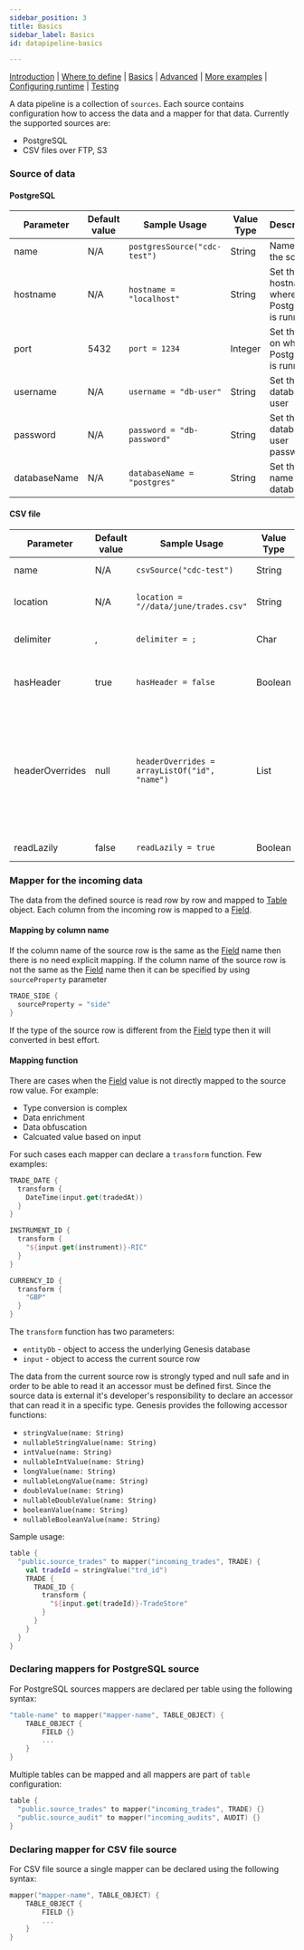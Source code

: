 ```yaml
---
sidebar_position: 3
title: Basics
sidebar_label: Basics
id: datapipeline-basics

---
```


[Introduction](/creating-applications/defining-your-application/integrations/data-pipeline/overview/)  | [Where to define](/creating-applications/defining-your-application/integrations/data-pipeline/datapipeline-where-to-define/) | [Basics](/creating-applications/defining-your-application/integrations/data-pipeline/datapipeline-basics/) | [Advanced](/creating-applications/defining-your-application/integrations/data-pipeline/datapipeline-advanced/) | [More examples](/creating-applications/defining-your-application/integrations/data-pipeline/datapipeline-examples/) | [Configuring runtime](/creating-applications/defining-your-application/integrations/data-pipeline/datapipeline-runtime/) | [Testing](/creating-applications/defining-your-application/integrations/data-pipeline/datapipeline-testing/)

A data pipeline is a collection of `sources`. Each source contains configuration how to access the data and a mapper for that data. Currently the supported sources are:
- PostgreSQL
- CSV files over FTP, S3

### Source of data

#### PostgreSQL

| Parameter | Default value | Sample Usage | Value Type | Description |
|---|---|---|---|---|
| name | N/A | `postgresSource("cdc-test")` | String | Name for the source |
| hostname | N/A | `hostname = "localhost"` | String | Set the hostname where PostgreSQL is running |
| port | 5432 | `port = 1234` | Integer | Set the port on which PostgreSQL is running |
| username | N/A | `username = "db-user"` | String | Set the database user  |
| password | N/A | `password = "db-password"` | String | Set the database user password  |
| databaseName | N/A | `databaseName = "postgres"` | String | Set the name of the database  |

#### CSV file

| Parameter | Default value | Sample Usage | Value Type | Description |
|---|---|---|---|---|
| name | N/A | `csvSource("cdc-test")` | String | Name for the source |
| location | N/A | `location = "//data/june/trades.csv"` | String | Set the location of the CSV file |
| delimiter | , | `delimiter = ;` | Char | Set the value delimiter  |
| hasHeader | true | `hasHeader = false` | Boolean | Set whether the file has headers  |
| headerOverrides | null | `headerOverrides = arrayListOf("id", "name")` | List | Set the column names to be used. If the file has header it's ignored and the speicifed names are used  |
| readLazily | false | `readLazily = true` | Boolean | Set lazy reading  |

### Mapper for the incoming data

The data from the defined source is read row by row and mapped to [Table](/creating-applications/defining-your-application/data-model/tables/tables) object. Each column from the incoming row is mapped to a [Field](/creating-applications/defining-your-application/data-model/fields/fields).

#### Mapping by column name
If the column name of the source row is the same as the [Field](/creating-applications/defining-your-application/data-model/fields/fields) name then there is no need explicit mapping. 
If the column name of the source row is not the same as the [Field](/creating-applications/defining-your-application/data-model/fields/fields) name then it can be specified by using `sourceProperty` parameter

```kotlin
TRADE_SIDE {
  sourceProperty = "side"
}
```

If the type of the source row is different from the [Field](/creating-applications/defining-your-application/data-model/fields/fields) type then it will converted in best effort.

#### Mapping function
There are cases when the [Field](/creating-applications/defining-your-application/data-model/fields/fields) value is not directly mapped to the source row value. For example:
- Type conversion is complex 
- Data enrichment
- Data obfuscation
- Calcuated value based on input

For such cases each mapper can declare a `transform` function. Few examples:

```kotlin
TRADE_DATE {
  transform {
    DateTime(input.get(tradedAt))
  }
}

INSTRUMENT_ID {
  transform {
    "${input.get(instrument)}-RIC"
  }
}

CURRENCY_ID {
  transform {
    "GBP"
  }
}
```

The `transform` function has two parameters:
- `entityDb` - object to access the underlying Genesis database
- `input` - object to access the current source row

The data from the current source row is strongly typed and null safe and in order to be able to read it an accessor must be defined first. Since the source data is external it's developer's responsibility to declare an accessor that can read it in a specific type. Genesis provides the following accessor functions:
- `stringValue(name: String)`
- `nullableStringValue(name: String)`
- `intValue(name: String)`
- `nullableIntValue(name: String)`
- `longValue(name: String)`
- `nullableLongValue(name: String)`
- `doubleValue(name: String)`
- `nullableDoubleValue(name: String)`
- `booleanValue(name: String)`
- `nullableBooleanValue(name: String)`

Sample usage:

```kotlin
table {
  "public.source_trades" to mapper("incoming_trades", TRADE) {
    val tradeId = stringValue("trd_id")
    TRADE {
      TRADE_ID {
        transform {
          "${input.get(tradeId)}-TradeStore"
        }
      }
    }
  }
}
```

### Declaring mappers for PostgreSQL source
For PostgreSQL sources mappers are declared per table using the following syntax:

```kotlin
"table-name" to mapper("mapper-name", TABLE_OBJECT) {
    TABLE_OBJECT {
        FIELD {}
        ...
    }
}
```

Multiple tables can be mapped and all mappers are part of `table` configuration:

```kotlin
table {
  "public.source_trades" to mapper("incoming_trades", TRADE) {}
  "public.source_audit" to mapper("incoming_audits", AUDIT) {}
}
```

### Declaring mapper for CSV file source
For CSV file source a single mapper can be declared using the following syntax:

```kotlin
mapper("mapper-name", TABLE_OBJECT) {
    TABLE_OBJECT {
        FIELD {}
        ...
    }
}
```